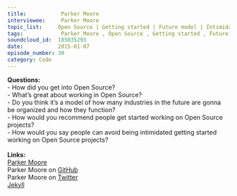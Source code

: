 ```yaml
--- 
title:           Parker Moore 
interviewee:     Parker Moore 
topic_list:     Open Source | Getting started | Future model | Intimidation
tags:            Parker Moore , Open Source , Getting started , Future model , Intimidation
soundcloud_id:  185035293
date:           2015-01-07
episode_number: 30
category: Code
---
```


<p class="show_notes_display"><b>Questions:</b><br>- How did you get into Open Source?<br>- What’s great about working in Open Source?<br>- Do you think it’s a model of how many industries in the future are gonna be organized and how they function?<br>- How would you recommend people get started working on Open Source projects?<br>- How would you say people can avoid being intimidated getting started working on Open Source projects?<br><br><b>Links:</b><br><a rel="nofollow" target="_blank" href="https://byparker.com/">Parker Moore</a><br>Parker Moore on <a rel="nofollow" target="_blank" href="https://github.com/parkr">GitHub</a><br>Parker Moore on <a rel="nofollow" target="_blank" href="https://twitter.com/parkr">Twitter</a><br><a rel="nofollow" target="_blank" href="http://jekyllrb.com/">Jekyll</a></p>
